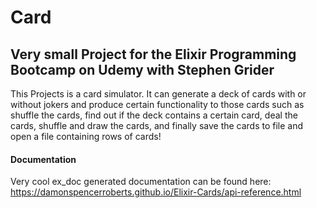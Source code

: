 # Card

## Very small Project for the Elixir Programming Bootcamp on Udemy with Stephen Grider

This Projects is a card simulator. It can generate a deck of cards with or without jokers and produce certain functionality to those cards such as shuffle the cards, find out if the deck contains a certain card, deal the cards, shuffle and draw the cards, and finally save the cards to file and open a file containing rows of cards!

#### Documentation

Very cool ex_doc generated documentation can be found here: https://damonspencerroberts.github.io/Elixir-Cards/api-reference.html
